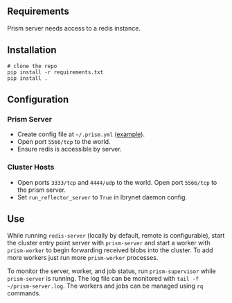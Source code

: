 ## Requirements

Prism server needs access to a redis instance.


## Installation

```
# clone the repo
pip install -r requirements.txt
pip install .
```


## Configuration

### Prism Server

- Create config file at `~/.prism.yml` ([example](https://github.com/lbryio/reflector-cluster/blob/master/prism.yml)).
- Open port `5566/tcp` to the world.
- Ensure redis is accessible by server.

### Cluster Hosts

- Open ports `3333/tcp` and `4444/udp` to the world. Open port `5566/tcp` to the prism server.
- Set `run_reflector_server` to `True` in lbrynet daemon config.


## Use

While running `redis-server` (locally by default, remote is configurable), start the cluster entry point 
server with `prism-server` and start a worker with `prism-worker` to begin forwarding received blobs into the cluster. To add more workers just run more `prism-worker` processes.

To monitor the server, worker, and job status, run `prism-supervisor` while `prism-server` is running. The log file can be monitored with 
`tail -f ~/prism-server.log`. The workers and jobs can be managed using `rq` commands.
